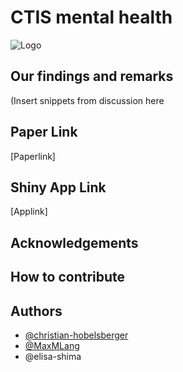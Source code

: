 # CTIS mental health
![Logo](shiny/ctis-app/www/icon.png|width=50)
## Our findings and remarks
(Insert snippets from discussion here
## Paper Link
[Paperlink]
## Shiny App Link
[Applink]

## Acknowledgements


## How to contribute


## Authors

- [@christian-hobelsberger](https://www.github.com/christian-hobelsberger)
- [@MaxMLang](https://www.github.com/MaxMLang)
- @elisa-shima



